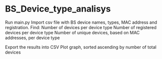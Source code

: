 # BS_Device_type_analisys
Run main.py
Import csv file with BS device names, types, MAC address and registration. 
Find:
Number of devices per device type
Number of registered devices per device type
Number of unique devices, based on MAC addresses, per device type

Export the results into CSV
Plot graph, sorted ascending by number of total devices